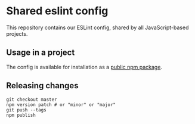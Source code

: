 # Shared eslint config

This repository contains our ESLint config, shared by all JavaScript-based projects.

## Usage in a project

The config is available for installation as a [public npm package](https://www.npmjs.com/package/eslint-config-swarmia).

## Releasing changes

```
git checkout master
npm version patch # or "minor" or "major"
git push --tags
npm publish
```

